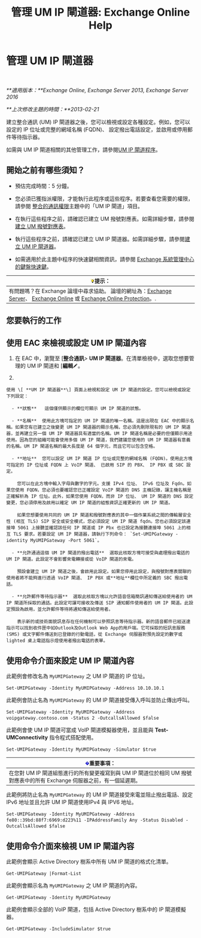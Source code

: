 ﻿---
title: '管理 UM IP 閘道器: Exchange Online Help'
TOCTitle: 管理 UM IP 閘道器
ms:assetid: 387e540f-8c59-42d2-a423-99fcf97e00aa
ms:mtpsurl: https://technet.microsoft.com/zh-tw/library/Aa997283(v=EXCHG.150)
ms:contentKeyID: 50472865
ms.date: 05/23/2018
mtps_version: v=EXCHG.150
f1_keywords:
- Microsoft.Exchange.Management.SnapIn.Esm.Servers.UnifiedMessaging.UMIPGatewayGeneralPropertyPageControl
ms.translationtype: MT
---

# 管理 UM IP 閘道器

 

_**適用版本：**Exchange Online, Exchange Server 2013, Exchange Server 2016_

_**上次修改主題的時間：**2013-02-21_

建立整合通訊 (UM) IP 閘道器之後，您可以檢視或設定各種設定。例如，您可以設定的 IP 位址或完整的網域名稱 (FQDN)、 設定撥出電話設定，並啟用或停用郵件等待指示器。

如需與 UM IP 閘道相關的其他管理工作，請參閱[UM IP 閘道程序](um-ip-gateway-procedures-exchange-2013-help.md)。

## 開始之前有哪些須知？

  - 預估完成時間：5 分鐘。

  - 您必須已獲指派權限，才能執行此程序或這些程序。若要查看您需要的權限，請參閱 [整合的通訊權限](unified-messaging-permissions-exchange-2013-help.md)主題中的「UM IP 閘道」項目。

  - 在執行這些程序之前，請確認已建立 UM 撥號對應表。如需詳細步驟，請參閱[建立 UM 撥號對應表](create-a-um-dial-plan-exchange-2013-help.md)。

  - 執行這些程序之前，請確認已建立 UM IP 閘道器。如需詳細步驟，請參閱[建立 UM IP 閘道器](create-a-um-ip-gateway-exchange-2013-help.md)。

  - 如需適用於此主題中程序的快速鍵相關資訊，請參閱 [Exchange 系統管理中心的鍵盤快速鍵](keyboard-shortcuts-in-the-exchange-admin-center-exchange-online-protection-help.md)。

<table>
<thead>
<tr class="header">
<th><img src="images/Bb124558.tip(EXCHG.150).gif" title="提示" alt="提示" />提示：</th>
</tr>
</thead>
<tbody>
<tr class="odd">
<td>有問題嗎？在 Exchange 論壇中尋求協助。 論壇的網址為：<a href="https://go.microsoft.com/fwlink/p/?linkid=60612">Exchange Server</a>、 <a href="https://go.microsoft.com/fwlink/p/?linkid=267542">Exchange Online</a> 或 <a href="https://go.microsoft.com/fwlink/p/?linkid=285351">Exchange Online Protection</a>。.</td>
</tr>
</tbody>
</table>


## 您要執行的工作

## 使用 EAC 來檢視或設定 UM IP 閘道內容

1.  在 EAC 中，瀏覽至 \[**整合通訊**\> **UM IP 閘道器**。在清單檢視中，選取您想要管理的 UM IP 閘道和 \[**編輯**![編輯圖示](images/JJ218640.6f53ccb2-1f13-4c02-bea0-30690e6ea71d(EXCHG.150).gif "編輯圖示")。

2.  
    
    使用 \[ **UM IP 閘道器**\] 頁面上檢視和設定 UM IP 閘道的設定。您可以檢視或設定下列設定：
    
      - **狀態**   這個僅供顯示的欄位可顯示 UM IP 閘道的狀態。
    
      - **名稱**  使用此方塊可指定的 UM IP 閘道的唯一名稱。這是出現在 EAC 中的顯示名稱。如果您有已建立之後變更 UM IP 閘道器的顯示名稱，您必須先刪除現有的 UM IP 閘道器，並再建立另一個 UM IP 閘道器具有適當的名稱。UM IP 閘道名稱是必要的但僅顯示用途使用。因為您的組織可能會使用多個 UM IP 閘道，我們建議您使用的 UM IP 閘道器有意義的名稱。UM IP 閘道名稱的最大長度是 64 個字元，而且它可以包含空格。
    
      - **地址**  您可以設定 UM IP 閘道 IP 位址或完整的網域名稱 (FQDN)。使用此方塊可指定的 IP 位址或 FQDN 上 VoIP 閘道、 已啟用 SIP 的 PBX、 IP PBX 或 SBC 設定。
        
        您可以在此方塊中輸入字母與數字的字元。支援 IPv4 位址、 IPv6 位址及 Fqdn。如果您使用 FQDN，您必須也要確認您已正確設定 VoIP 閘道的 DNS 主機記錄，讓主機名稱是正確解析為 IP 位址。此外，如果您使用 FQDN，而非 IP 位址、 UM IP 閘道的 DNS 設定變更，您必須停用及啟用以確定 UM IP 閘道的組態資訊正確更新的 UM IP 閘道。
        
        如果您想要使用共同的 UM IP 閘道和撥號對應表的其中一個作業系統之間的傳輸層安全性 (相互 TLS) SIP 安全或安全模式，您必須設定 UM IP 閘道 fqdn。您也必須設定該連接埠 5061 上接聽並確認該任何 IP 閘道或 IP Pbx 也已設定為接聽連接埠 5061 上的相互 TLS 要求。若要設定 UM IP 閘道器，請執行下列命令： `Set-UMIPGateway -identity MyUMIPGateway -Port 5061`。
    
      - **允許通過這個 UM IP 閘道的撥出電話**  選取此核取方塊可接受與處理撥出電話的 UM IP 閘道。此設定不會影響來電轉接或從 VoIP 閘道的來電。
        
        預設會建立 UM IP 閘道之後，會啟用此設定。如果您停用此設定，與撥號對應表關聯的使用者將不能夠進行透過 VoIP 閘道、 IP PBX 或**地址**欄位中所定義的 SBC 撥出電話。
    
      - **允許郵件等待指示器**  選取此核取方塊以允許語音信箱簡訊通知傳送給使用者的 UM IP 閘道所採取的通話。此設定可讓可接收及傳送 SIP 通知郵件使用者的 UM IP 閘道。此設定預設為啟用，並允許郵件等待將通知傳送給使用者。
        
        表示新的或技術面貌訊息存在任何機制可以參照訊息等待指示器。新的語音郵件已經送達指示可以找到收件匣中如Outlook及Outlook Web App的用戶端。它可採取的短訊息服務 (SMS) 或文字郵件傳送到已登錄的行動電話，從 Exchange 伺服器對預先設定的數字或 lighted 桌上電話指示燈使用者撥出電話的表單。

## 使用命令介面來設定 UM IP 閘道內容

此範例會修改名為 `MyUMIPGateway` 之 UM IP 閘道的 IP 位址。

    Set-UMIPGateway -Identity MyUMIPGateway -Address 10.10.10.1

此範例會防止名為 `MyUMIPGateway` 的 UM IP 閘道接受傳入呼叫並防止傳出呼叫。

    Set-UMIPGateway -Identity MyUMIPGateway -Address voipgateway.contoso.com -Status 2 -OutcallsAllowed $false

此範例會使 UM IP 閘道可當成 VoIP 閘道模擬器使用，並且能與 **Test-UMConnectivity** 指令程式搭配使用。

    Set-UMIPGateway -Identity MyUMIPGateway -Simulator $true

<table>
<thead>
<tr class="header">
<th><img src="images/Bb124558.important(EXCHG.150).gif" title="重要事項" alt="重要事項" />重要事項：</th>
</tr>
</thead>
<tbody>
<tr class="odd">
<td>在您對 UM IP 閘道組態進行的所有變更複寫到與 UM IP 閘道位於相同 UM 撥號對應表中的所有 Exchange 伺服器之前，有一個延遲期。</td>
</tr>
</tbody>
</table>


此範例將防止名為 `MyUMIPGateway` 的 UM IP 閘道接受來電並阻止撥出電話、設定 IPv6 地址並且允許 UM IP 閘道使用IPv4 與 IPV6 地址。

    Set-UMIPGateway -Identity MyUMIPGateway -Address fe80::39bd:88f7:6969:d223%11 -IPAddressFamily Any -Status Disabled -OutcallsAllowed $false

## 使用命令介面來檢視 UM IP 閘道內容

此範例會顯示 Active Directory 樹系中所有 UM IP 閘道的格式化清單。

    Get-UMIPGateway |Format-List

此範例會顯示名為 `MyUMIPGateway` 之 UM IP 閘道的內容。

    Get-UMIPGateway -Identity MyUMIPGateway

此範例會顯示全部的 VoIP 閘道，包括 Active Directory 樹系中的 IP 閘道模擬器。

    Get-UMIPGateway -IncludeSimulator $true

